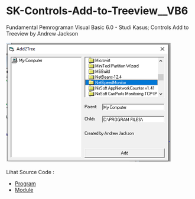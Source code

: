 # SK-Controls-Add-to-Treeview__VB6
Fundamental Pemrograman Visual Basic 6.0 - Studi Kasus; Controls Add to Treeview by Andrew Jackson<br><br>
<img src="https://github.com/RizkyKhapidsyah/SK-Controls-Add-to-Treeview__VB6/blob/main/result/001.PNG"><br><br>
Lihat Source Code : <br>
- <a href="https://github.com/RizkyKhapidsyah/SK-Controls-Add-to-Treeview__VB6/blob/main/Form1.frm">Program</a><br>
- <a href="https://github.com/RizkyKhapidsyah/SK-Controls-Add-to-Treeview__VB6/blob/main/Add2Tree.bas">Module</a>
